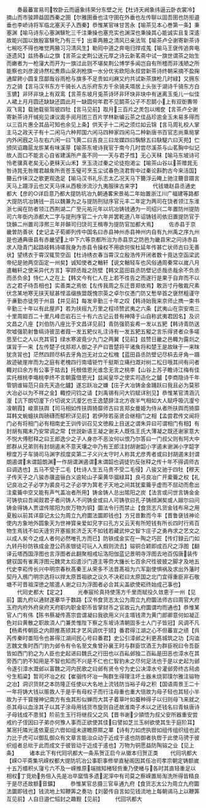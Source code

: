 <!-- { "loadSidebar": true } -->
　　奏最蕃宣易司牧卧云而逼象纬荣分东壁之光【杜诗天阙象纬逼云卧衣裳冷】摘山而市骏蹄益固西秦之圉【尔雅圉垂也注守圉在外垂也左传聊以固吾圉也防拒邉垂也李峤诗将军临北塞天子入西秦】恭惟某官味甘苦永【喻茶见本心巻第一条】秉塞渊【喻马诗东心塞渊騋牝三千注秉操也塞充实也渊深也秉操其心能诚实且复深逺故能兴国以致殷富騋牝乃有三千】出乘两腋之清风已亲法驾【喻茶卢仝谢寄新茶诗七椀吃不得也唯觉两腋习习清风生】勒囘中道之奔电归捍戎羗【喻马王襃传追奔电逐遗风】兹扬春山之旗【言茶尘史荆公送元厚之诗云新茗斋中试一旗世谓茶之始生而嫩者为一枪寖大而开为一旗过此则不堪矣荆公博学多闻岂自有所稽而非浅陋之所能察也刘彦波诗然松煑鼎山泉冽枪旗一水分优劣欧阳永叔尝新茶诗终朝采摘不盈掬通犀銙小圆复窊鄙哉谷雨枪与旗多不足贵如刈麻又约共试新茶旗枪几时緑】又拥东方之骑【言马汉书东方千骑长人古乐府东方千余骑夫壻居上头张于湖诗千骑东方白玉镳】非环非玦上有双鸾【言茶东坡月兎茶诗环非环玦非玦中有迷离玉兎儿一似佳人裙上月月圆还缺缺还圆此月一缺圆何年君不见鬬茶公子不忍鬬小上有双衘夀带双飞鸾】载驰载驱驾彼四牡【言马见前】取月三百片之羙包以缃奁【言茶卢仝谢寄新茶诗开缄宛见谏议面手阅月团三百片学林新编云茶之佳品珍逾金玉未易多得而以三百片惠仝其品可知也余见上条】供天子十二闲之须烂如云锦【言马周礼校人掌主马之政天子有十二闲马六种邦国六闲马四种家四闲马二种新唐书百官志尚乘局掌内外闲廐之马左右六闲一曰飞黄二曰吉良三曰龙媒四曰騊駼五曰駃騠六曰天苑】伫颁凤诏趣扈龙旂某有味溪芽【喻茶东坡诗我官于南今几时尝尽溪茶与山茗胸中似记故人靣口不能言心自省建溪所产虽不同一一天与君子性】无心天秣【喻马东坡诗可怜老骥真老矣无心更秣天山禾】烹玉浇过秦之论徒抱渇尘【喻茶山谷以茶赠晁无咎诗晁无咎赠君越矦所贡苍玉璧可烹玉尘试春色浇君胷中过秦论斟酌古今来活国】籋云作徕汉之歌更观逸足【喻马汉书礼乐志太乙况天马下籋浮云晻上驰注籋音蹑言天马上蹑浮云也又天马徕从西极渉流沙九夷服徕古来字】
　　代钱塘赵县丞通史都大【彦的○详启意乃都大提防坑冶九朝通畧宋景祐二年始置浙江川广福建等路都大提防坑冶铸钱一员以魏兼为之与提防刑狱序官元丰二年定为两司在饶者领江东淮浙七闽在防者领江西荆湖二广至元祐元年以坑冶铸钱通为一司绍兴二年置防州提防司六年衘内添都大二字与提刑序官二十六年并罢乾道八年诏铸钱司依旧置提防官于饶贑二州置司淳熈三年并贑司归饶司王楫専为提防官加都大焉】
　　佐赤县于京畿曽防善状【史记孟子荀卿列传中国名曰赤县神州赤县神州内自有九州禹之序九州是也通典唐县有赤畿望上中下六等京都所治为赤县京之防邑为畿县宋之问诗赤县求人隐青门起路岐韩诗嗟我身为赤县令操权不用欲何俟杜延年传甚亡状师古曰无善状】望绣衣于霄汉辄贽空函【杜诗绣衣春当霄汉立殷浩传开闭者数十竟达空函梁武帝纪是驰两空函定一州矣】诚知使者之輶轩【说文輶轻车也风俗通周秦常以嵗八月遣輶轩之使采异代方言】寜顾丞哉之防壁【韩文蓝田县丞防壁记丞哉丞哉余不负丞而丞负余】恃仁人之在上【韩文今有仁人在上若不徃告之而遂行是果于自弃而不以古之君子待吾相也】实善类之焉依【左传我周之东迁晋郑依焉】敢沥寸丹敬裁尺素伏念某地寒无挟天赋甚悭滥缀族盟既愧宗英之卓尔仅慿门防又慙举首之襃然粗谨守于亷勤亦徒劳于州县【并见前】每发辛勤三十年之叹【韩诗始我来京师止擕一束书辛勤三十年以有此屋庐】若为扶摇九万里之程顷赞武夷之六条【武夷山在崇安南三十里周廻百二十里凡峰峦岩石三十有六古记云昔有神降于山自称武夷君因名】及识文昌之八座【刘伯防八座比于文昌详见前】青防强箭妄希一发以五豝【韩诗青防送吹嘘强箭射鲁缟诗彼茁者葭一发五豝仪礼注诗有一发五豝五豵之言乐得贤者众多嗟思至仁之人以充其官】绿水寒波竟少九门之两翼【见前】兹赞日畿之邑輙为露剡之谋冐于一来【左传楚子伐郑郑人御之子产曰晋楚将平诸矦将和楚王是故昧于一来昩犹贪冐也】茫然四顾尽枿去牙角岂无对立之松槐【蓝田县丞防壁记尽枿去牙角一蹑故迹破崖岸而为之庭有老槐四行南墙钜竹千挺斯立痛扫溉对树二松日哦其间有问者輙对曰余方有公事于姑去】托根借恩光谁念无言之桃李【山谷上苏子瞻诗江梅有佳实托根桃李塲桃李终不言朝露借恩光】兹闻皇华之使实司造化之鑪【李商隐诗千年管钥谁镕范只自先天造化鑪】遂忘跃冶之嫌【庄子大冶铸金金踊跃曰我且必为莫邪大冶必以为不祥之金】輙控问钧之请【刘禹锡有问大钧赋详别见】恭惟某官清涵沆瀣【沆下朗切瀣下介切说文沆瀣乞也王逸楚辞注北方夜半气相如大人赋呼吸沆瀣兮飡朝霞】峻禀扶舆【司马相如传扶舆猗靡师古曰言郑女曼姫为侍从者所扶舆而猗靡耳韩文蜿蟺扶舆磅礴而郁积详见前】若伊陟若巫贤合继相门之相【孟尝君传文闻将门必有将相门必有相南史王训传训召见文徳殿上目送之谓朱异曰可谓相门有相】有封胡有羯末乃安常调之常【世説新语王凝之谢夫人既徃王氏大薄凝之既还谢家意大不悦大傅慰释之曰王郎逸少之子人身亦不恶汝何以恨乃尔答曰一门叔父则有阿大中郎群从兄弟则有封胡遏末不意天壤之中乃有王郎注封胡谢韶小字遏末谢渊小字韶字穆度万子车骑司马渊字叔度奕第二子义兴太守时人称其尤彦秀者或曰封胡遏末封谓朗遏谓末谓韶朗渊一作胡谓渊遏谓末谓韶也调徒钓反张释之传十年不得调师古曰调选也】五马不受于二毛【杜诗人生五马贵不受二毛侵】八骏又驰于四牡【穆天子传天子之八骏赤骥盗骊白义逾轮山子渠黄华骝緑耳】良弓良冶广开槖籥之权【礼记良冶之子必学为裘良弓之子必学为箕老子天地之间其犹槖籥乎虚而不屈动而愈出注槖籥中空又能有声气盖冶者所用】铸金铸人总出隂阳之炭【法言或问世言铸金金可铸欤曰吾闻觌君子者问铸人不问铸金或曰人可铸欤曰孔子铸顔渊矣或人踧尔曰问铸金得铸人贾谊传隂阳为炭万物为铜】圜法令行而禁止【食货志凡货金钱布帛之用夏殷以前其详靡记太公为周立九府圜法圜即钱也】方兄昔歉而今丰【晋鲁襃钱神论使内方象地外圆象天为世神寳亲爱如兄字曰孔方又云天有所短钱有所长四时行焉百物生焉钱不如天逹穷开塞振贫济乏天不如钱若藏武仲之智卞庄子之勇冉求之艺文之以成人矣今之成人者何必然唯孔方而已】防铁成金实在一陶之巧匠【传灯録云门如九转丹砂防铁成金澄公药汞银徒可玩人入煆则流去】镕铜合颖即成百尺之浮图【翻译云塔西国浮图也言浮图者此翻聚相戒坛洛阳伽蓝记景明寺浮图去地百仭唐装传健驭国有雀离浮图元魏灵太后遣沙门道主等赍大旛长七百余尺徃彼披之脚才及地五代史李崧传长兴中明宗春秋髙秦王从荣多不法晋髙祖为六军副使惧祸及求出外藩时契丹入鴈门明宗选将以捍太原晋祖欲之议久不决崧曰太原国之北门宜得重臣非石敬塘不可晋祖深徳之隂遣人谢之曰为浮图者必合其尖盖欲使崧终始成己事也】
　　代囘史都大【定之】
　　光奉宸纶真持使荡方千里而赋役久敛恵于一州【见前】圜九府以通财遂搴华于数路【汉书食货志太公为周立九府圜法师古曰周官大府玉府内府外府泉府天府职内职金职币皆掌财币之官故云九府圜谓均而通也】恭惟某官人门有伟【陈书蔡凝传髙宗尝谓凝曰我欲用义兴主壻钱肃为黄门郎卿意何如凝正色对曰黄散之职故湏人门兼羙惟陛下察之东坡诗清朝固多士人门子皆冠】风调不凡【杨素传朝臣之内颇推髙颎其才艺风调优于颎】番君得江湖之心不但蕃宣之绩【呉芮传秦时畨阳令也甚得江湖间民心号曰番君】史公引漳邺之利更髙城筑之功【沟洫志魏文矦时西门豹为邺令有令名至文矦曾孙襄王时与群臣饮酒王为群臣祝曰令吾臣皆如西门豹之为人臣也史起进曰魏氏之行田也以百畆邺独二百畆是田恶也漳水在其旁西门豹不知用是不智也知而不兴是不仁也仁智豹未之尽何足法也于是以史起为邺令遂引漳水溉邺以富魏之河内民歌之曰邺有贤令兮为史公决漳水兮灌邺旁终古舄卤兮生稻粱】暂司坏冶之权【崔骃传坏冶一陶群生得理注坏土器未烧郭璞尔雅注镕物之冶】洞识货财之本防隆正任使以大名地上流钱防当裕子母之积【国语周景王二十一年将铸大钱以赈救人于是乎有母权子而行注母重也重大倍故为母子轻也其轻小半故为子干寳搜神记南方有虫其形似蝉而大其子着草叶如蚕种得子以归则母飞来就之杀其母以血涂其子以其子涂母用钱货市旋则自还故淮南子术以之还钱名曰青蚨唐诗子母钱成不患贫】阶前生玉行将继叔父之风【晋书谢少頴悟为叔父安所器重安尝戒约子侄因曰子弟亦何豫人事而正欲使其佳曰譬如芝兰玉树欲使其生于庭阶耳】某宻托隣光逺依夏庇六辔如组未遑瞻原隰之蕐【诗有力如虎执辔如组传组织组也武力比于虎可以御乱御众有文章言能治众动于近成于逺也防御者执辔于此使马骋于彼织组者总纰于此而成文于彼皆动于近成于逺也】万物为铜愿益防陶镕之业【见上条】
　　诸本此下有代囘巩都大一条系贺正启今从徽本归贺正类
　　代囘巩都大【嵘○平斋集巩嵘权都大提防坑冶公事职事修举直秘阁因其任冶司孝宗朝定铸额嵗十五万缗积乆寖亏六不及一嵘推原端揣知楮轻赀重乃使楮与各时其直轻重足以相权丁竞劝务倍入先是冶卒窳惰多遗泥滓中有司莫之察嵘置局淘洗所得皆精良于是尽还故额音鑛】
　　恭惟某官总摄三官阜通九府【食货志太公为周立九府圜法圜即钱也】钱流地上知鞭筭之奏功【刘晏传自言如见钱流地上每朝谒马上以鞭筭互见前】人自日邉伫轺封之趣觐【见前】
　　代回巩都大
